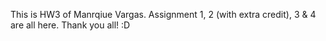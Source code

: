 This is HW3 of Manrqiue Vargas. Assignment 1, 2 (with extra credit), 3 & 4 are all here.
Thank you all!
:D
